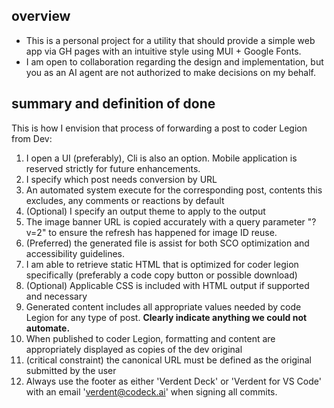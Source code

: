 ## overview

- This is a personal project for a utility that should provide a simple web app via GH pages with an intuitive style using MUI + Google Fonts.
- I am open to collaboration regarding the design and implementation, but you as an AI agent are not authorized to make decisions on my behalf.

## summary and definition of done

This is how I envision that process of forwarding a post to coder Legion from Dev:

1. I open a UI (preferably), Cli is also an option. Mobile application is reserved strictly for future enhancements.
2. I specify which post needs conversion by URL
3. An automated system execute for the corresponding post, contents this excludes, any comments or reactions by default
4. (Optional) I specify an output theme to apply to the output
5. The image banner URL is copied accurately with a query parameter "?v=2" to ensure the refresh has happened for image ID reuse.
6. (Preferred) the generated file is assist for both SCO optimization and accessibility guidelines.
7. I am able to retrieve static HTML that is optimized for coder legion specifically (preferably a code copy button or possible download)
8. (Optional) Applicable CSS is included with HTML output if supported and necessary
9. Generated content includes all appropriate values needed by code Legion for any type of post. **Clearly indicate anything we could not automate.**
10. When published to coder Legion, formatting and content are appropriately displayed as copies of the dev original
11. (critical constraint) the canonical URL must be defined as the original submitted by the user
12. Always use the footer as either 'Verdent Deck' or 'Verdent for VS Code' with an email '<verdent@codeck.ai>' when signing all commits.
